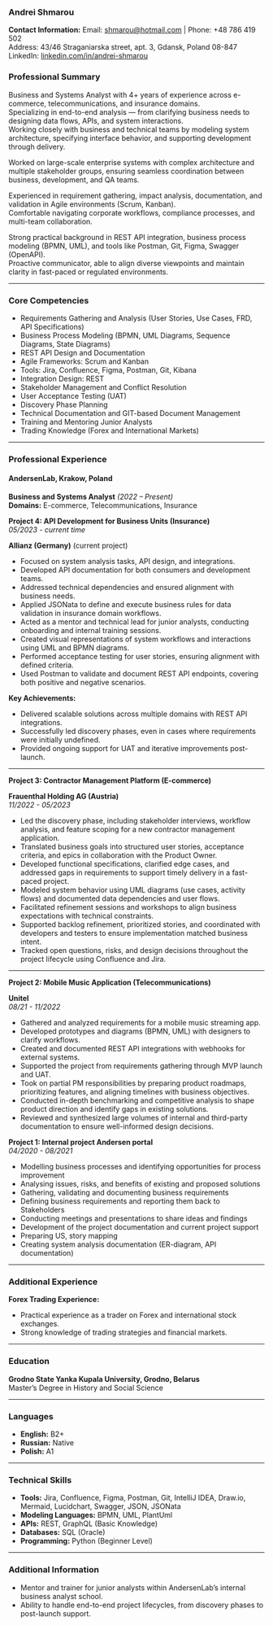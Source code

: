 
### Andrei Shmarou

**Contact Information:**
Email: shmarou@hotmail.com | Phone: +48 786 419 502  
Address: 43/46 Straganiarska street, apt. 3, Gdansk, Poland 08-847  
LinkedIn: [linkedin.com/in/andrei-shmarou](https://www.linkedin.com/in/andrei-shmarou-7270478a/)  

### **Professional Summary**

Business and Systems Analyst with 4+ years of experience across e-commerce, telecommunications, and insurance domains.  
Specializing in end-to-end analysis — from clarifying business needs to designing data flows, APIs, and system interactions.  
Working closely with business and technical teams by modeling system architecture, specifying interface behavior, and supporting development through delivery.

Worked on large-scale enterprise systems with complex architecture and multiple stakeholder groups, ensuring seamless coordination between business, development, and QA teams.

Experienced in requirement gathering, impact analysis, documentation, and validation in Agile environments (Scrum, Kanban).  
Comfortable navigating corporate workflows, compliance processes, and multi-team collaboration.

Strong practical background in REST API integration, business process modeling (BPMN, UML), and tools like Postman, Git, Figma, Swagger (OpenAPI).  
Proactive communicator, able to align diverse viewpoints and maintain clarity in fast-paced or regulated environments.

---

### **Core Competencies**

- Requirements Gathering and Analysis (User Stories, Use Cases, FRD, API Specifications)  
- Business Process Modeling (BPMN, UML Diagrams, Sequence Diagrams, State Diagrams)  
- REST API Design and Documentation  
- Agile Frameworks: Scrum and Kanban  
- Tools: Jira, Confluence, Figma, Postman, Git, Kibana 
- Integration Design: REST  
- Stakeholder Management and Conflict Resolution  
- User Acceptance Testing (UAT)
- Discovery Phase Planning 
- Technical Documentation and GIT-based Document Management  
- Training and Mentoring Junior Analysts  
- Trading Knowledge (Forex and International Markets)  

---

### **Professional Experience**

#### **AndersenLab, Krakow, Poland**  
**Business and Systems Analyst** *(2022 – Present)*  
**Domains:** E-commerce, Telecommunications, Insurance  

**Project 4: API Development for Business Units (Insurance)**<br> 
_05/2023 - current time_

**Allianz (Germany)** (current project)
- Focused on system analysis tasks, API design, and integrations.
- Developed API documentation for both consumers and development teams.
- Addressed technical dependencies and ensured alignment with business needs.
- Applied JSONata to define and execute business rules for data validation in insurance domain workflows.
- Acted as a mentor and technical lead for junior analysts, conducting onboarding and internal training sessions.
- Created visual representations of system workflows and interactions using UML and BPMN diagrams.
- Performed acceptance testing for user stories, ensuring alignment with defined criteria.
- Used Postman to validate and document REST API endpoints, covering both positive and negative scenarios.

**Key Achievements:**
- Delivered scalable solutions across multiple domains with REST API integrations.
- Successfully led discovery phases, even in cases where requirements were initially undefined.
- Provided ongoing support for UAT and iterative improvements post-launch.

---

**Project 3: Contractor Management Platform (E-commerce)** 

**Frauenthal Holding AG (Austria)**<br>
_11/2022 - 05/2023_
 
- Led the discovery phase, including stakeholder interviews, workflow analysis, and feature scoping for a new contractor management application.
- Translated business goals into structured user stories, acceptance criteria, and epics in collaboration with the Product Owner.
- Developed functional specifications, clarified edge cases, and addressed gaps in requirements to support timely delivery in a fast-paced project.
- Modeled system behavior using UML diagrams (use cases, activity flows) and documented data dependencies and user flows.
- Facilitated refinement sessions and workshops to align business expectations with technical constraints.
- Supported backlog refinement, prioritized stories, and coordinated with developers and testers to ensure implementation matched business intent.
- Tracked open questions, risks, and design decisions throughout the project lifecycle using Confluence and Jira.
---

**Project 2: Mobile Music Application (Telecommunications)**

**Unitel**<br>
_08/21 - 11/2022_

- Gathered and analyzed requirements for a mobile music streaming app.
- Developed prototypes and diagrams (BPMN, UML) with designers to clarify workflows.
- Created and documented REST API integrations with webhooks for external systems.
- Supported the project from requirements gathering through MVP launch and UAT.
- Took on partial PM responsibilities by preparing product roadmaps, prioritizing features, and aligning timelines with business objectives.
- Conducted in-depth benchmarking and competitive analysis to shape product direction and identify gaps in existing solutions.
- Reviewed and synthesized large volumes of internal and third-party documentation to ensure well-informed design decisions.

**Project 1: Internal project Andersen portal**<br>
_04/2020 - 08/2021_ 

* Modelling business processes and identifying opportunities for process improvement
* Analysing issues, risks, and benefits of existing and proposed solutions
* Gathering, validating and documenting business requirements
* Defining business requirements and reporting them back to Stakeholders
* Conducting meetings and presentations to share ideas and findings
* Development of the project documentation and current project support
* Preparing US, story mapping
* Creating system analysis documentation (ER-diagram, API documentation)

---

### **Additional Experience**

**Forex Trading Experience:**
- Practical experience as a trader on Forex and international stock exchanges.  
- Strong knowledge of trading strategies and financial markets.  

---

### **Education**
**Grodno State Yanka Kupala University, Grodno, Belarus**  
Master’s Degree in History and Social Science  

---

### **Languages**
- **English:** B2+  
- **Russian:** Native  
- **Polish:** A1  

---

### **Technical Skills**
- **Tools:** Jira, Confluence, Figma, Postman, Git, IntelliJ IDEA, Draw.io, Mermaid, Lucidchart, Swagger, JSON, JSONata 
- **Modeling Languages:** BPMN, UML, PlantUml  
- **APIs:** REST, GraphQL (Basic Knowledge)  
- **Databases:** SQL (Oracle)  
- **Programming:** Python (Beginner Level)  

---

### **Additional Information**
- Mentor and trainer for junior analysts within AndersenLab’s internal business analyst school.  
- Ability to handle end-to-end project lifecycles, from discovery phases to post-launch support.  


